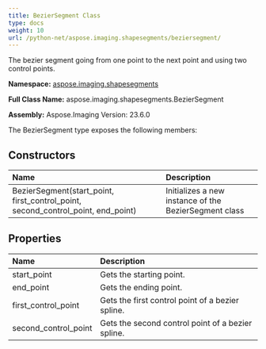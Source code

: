 ```yaml
---
title: BezierSegment Class
type: docs
weight: 10
url: /python-net/aspose.imaging.shapesegments/beziersegment/
---
```


The bezier segment going from one point to the next point and using two control points.

**Namespace:** [aspose.imaging.shapesegments](/imaging/python-net/aspose.imaging.shapesegments/)

**Full Class Name:** aspose.imaging.shapesegments.BezierSegment

**Assembly:**  Aspose.Imaging Version: 23.6.0

The BezierSegment type exposes the following members:
## **Constructors**
|**Name**|**Description**|
| :- | :- |
|BezierSegment(start_point, first_control_point, second_control_point, end_point)|Initializes a new instance of the BezierSegment class|
## **Properties**
|**Name**|**Description**|
| :- | :- |
|start_point|Gets the starting point.|
|end_point|Gets the ending point.|
|first_control_point|Gets the first control point of a bezier spline.|
|second_control_point|Gets the second control point of a bezier spline.|
